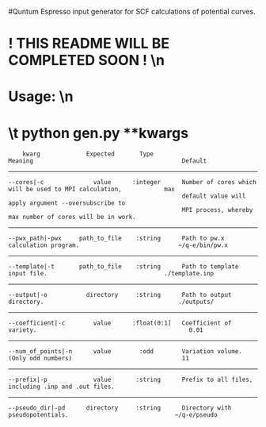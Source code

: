 #Quntum Espresso input generator for SCF calculations of potential curves. 
# ! THIS README WILL BE COMPLETED SOON ! \n
# Usage: \n
#    \t python gen.py **kwargs
 

        kwarg             Expected       Type                       Meaning                                          Default
-----------------------------------------------------------------------------------------------------------------------------------
    --cores|-c              value      :integer      Number of cores which will be used to MPI calculation,            max  
                                                     default value will apply argument --oversubscribe to 
                                                     MPI process, whereby max number of cores will be in work.       
-----------------------------------------------------------------------------------------------------------------------------------            
    --pwx_path|-pwx     path_to_file    :string      Path to pw.x calculation program.                            ~/q-e/bin/pw.x
----------------------------------------------------------------------------------------------------------------------------------- 
    --template|-t       path_to_file    :string      Path to template input file.                                 ./template.inp
-----------------------------------------------------------------------------------------------------------------------------------    
    --output|-o           directory     :string      Path to output directory.                                      ./outputs/
-----------------------------------------------------------------------------------------------------------------------------------      
    --coefficient|-c        value      :float(0:1]   Coefficient of variety.                                           0.01
----------------------------------------------------------------------------------------------------------------------------------- 
    --num_of_points|-n      value        :odd        Variation volume. (Only odd numbers)                               11
----------------------------------------------------------------------------------------------------------------------------------- 
    --prefix|-p             value       :string      Prefix to all files, including .inp and .out files.              
----------------------------------------------------------------------------------------------------------------------------------- 
    --pseudo_dir|-pd      directory     :string      Directory with pseudopotentials.                              ~/q-e/pseudo

